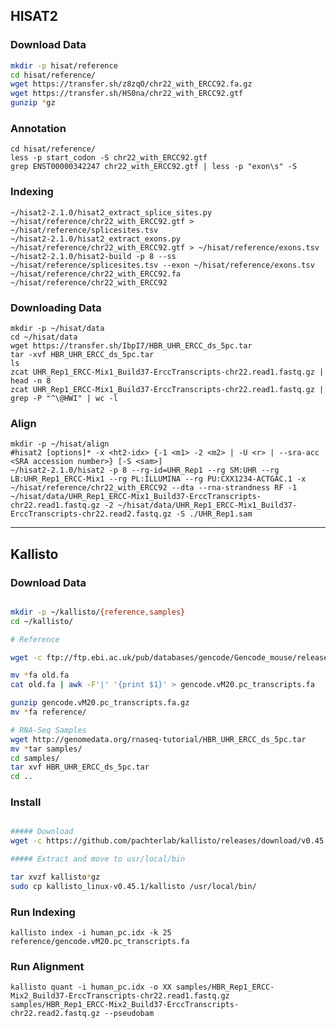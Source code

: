 ## HISAT2


### Download Data

```bash
mkdir -p hisat/reference
cd hisat/reference/
wget https://transfer.sh/z8zqO/chr22_with_ERCC92.fa.gz
wget https://transfer.sh/HS0na/chr22_with_ERCC92.gtf
gunzip *gz
```
### Annotation
```
cd hisat/reference/
less -p start_codon -S chr22_with_ERCC92.gtf
grep ENST00000342247 chr22_with_ERCC92.gtf | less -p "exon\s" -S
```
### Indexing
```
~/hisat2-2.1.0/hisat2_extract_splice_sites.py ~/hisat/reference/chr22_with_ERCC92.gtf > ~/hisat/reference/splicesites.tsv
~/hisat2-2.1.0/hisat2_extract_exons.py ~/hisat/reference/chr22_with_ERCC92.gtf > ~/hisat/reference/exons.tsv
~/hisat2-2.1.0/hisat2-build -p 8 --ss ~/hisat/reference/splicesites.tsv --exon ~/hisat/reference/exons.tsv ~/hisat/reference/chr22_with_ERCC92.fa ~/hisat/reference/chr22_with_ERCC92
```
### Downloading Data
```
mkdir -p ~/hisat/data
cd ~/hisat/data
wget https://transfer.sh/IbpI7/HBR_UHR_ERCC_ds_5pc.tar
tar -xvf HBR_UHR_ERCC_ds_5pc.tar
ls
zcat UHR_Rep1_ERCC-Mix1_Build37-ErccTranscripts-chr22.read1.fastq.gz | head -n 8
zcat UHR_Rep1_ERCC-Mix1_Build37-ErccTranscripts-chr22.read1.fastq.gz | grep -P "^\@HWI" | wc -l
```
### Align
```
mkdir -p ~/hisat/align
#hisat2 [options]* -x <ht2-idx> {-1 <m1> -2 <m2> | -U <r> | --sra-acc <SRA accession number>} [-S <sam>]
~/hisat2-2.1.0/hisat2 -p 8 --rg-id=UHR_Rep1 --rg SM:UHR --rg LB:UHR_Rep1_ERCC-Mix1 --rg PL:ILLUMINA --rg PU:CXX1234-ACTGAC.1 -x ~/hisat/reference/chr22_with_ERCC92 --dta --rna-strandness RF -1 ~/hisat/data/UHR_Rep1_ERCC-Mix1_Build37-ErccTranscripts-chr22.read1.fastq.gz -2 ~/hisat/data/UHR_Rep1_ERCC-Mix1_Build37-ErccTranscripts-chr22.read2.fastq.gz -S ./UHR_Rep1.sam
```
<hr>

## Kallisto

### Download Data

```bash

mkdir -p ~/kallisto/{reference,samples}
cd ~/kallisto/

# Reference

wget -c ftp://ftp.ebi.ac.uk/pub/databases/gencode/Gencode_mouse/release_M20/gencode.vM20.pc_transcripts.fa.gz

mv *fa old.fa
cat old.fa | awk -F'|' '{print $1}' > gencode.vM20.pc_transcripts.fa

gunzip gencode.vM20.pc_transcripts.fa.gz
mv *fa reference/

# RNA-Seq Samples
wget http://genomedata.org/rnaseq-tutorial/HBR_UHR_ERCC_ds_5pc.tar
mv *tar samples/
cd samples/
tar xvf HBR_UHR_ERCC_ds_5pc.tar
cd ..

```


### Install

```bash

##### Download
wget -c https://github.com/pachterlab/kallisto/releases/download/v0.45.1/kallisto_linux-v0.45.1.tar.gz

##### Extract and move to usr/local/bin

tar xvzf kallisto*gz
sudo cp kallisto_linux-v0.45.1/kallisto /usr/local/bin/

```

###  Run Indexing

`kallisto index -i human_pc.idx -k 25 reference/gencode.vM20.pc_transcripts.fa`

### Run Alignment
`kallisto quant -i human_pc.idx -o XX samples/HBR_Rep1_ERCC-Mix2_Build37-ErccTranscripts-chr22.read1.fastq.gz samples/HBR_Rep1_ERCC-Mix2_Build37-ErccTranscripts-chr22.read2.fastq.gz --pseudobam`


